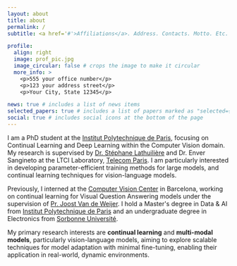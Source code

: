 ```yaml
---
layout: about
title: about
permalink: /
subtitle: <a href='#'>Affiliations</a>. Address. Contacts. Motto. Etc.

profile:
  align: right
  image: prof_pic.jpg
  image_circular: false # crops the image to make it circular
  more_info: >
    <p>555 your office number</p>
    <p>123 your address street</p>
    <p>Your City, State 12345</p>

news: true # includes a list of news items
selected_papers: true # includes a list of papers marked as "selected={true}"
social: true # includes social icons at the bottom of the page
---
```


I am a PhD student at the [Institut Polytechnique de Paris](https://www.ip-paris.fr), focusing on Continual Learning and Deep Learning within the Computer Vision domain. My research is supervised by [Dr. Stéphane Lathuilière](http://stelat.eu/) and Dr. Enver Sangineto at the LTCI Laboratory, [Telecom Paris](https://www.telecom-paris.fr/). I am particularly interested in developing parameter-efficient training methods for large models, and continual learning techniques for vision-language models.

Previously, I interned at the [Computer Vision Center](https://www.cvc.uab.es/) in Barcelona, working on continual learning for Visual Question Answering models under the supervision of [Pr. Joost Van de Weijer](http://www.cvc.uab.es/people/joost/). I hold a Master's degree in Data & AI from [Institut Polytechnique de Paris](https://www.ip-paris.fr) and an undergraduate degree in Electronics from [Sorbonne Université](https://www.sorbonne-universite.fr/).

My primary research interests are **continual learning** and **multi-modal models**, particularly vision-language models, aiming to explore scalable techniques for model adaptation with minimal fine-tuning, enabling their application in real-world, dynamic environments.